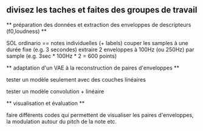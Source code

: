 
## divisez les taches et faites des groupes de travail

** préparation des données et extraction des enveloppes de descripteurs (f0,loudness) **

SOL ordinario == notes individuelles (+ labels)
couper les samples à une durée fixe (e.g. 3 secondes)
extraire 2 enveloppes à 100Hz (ou 250Hz) par sample (e.g. 3sec * 100Hz * 2 = 600 points)

** adaptation d'un VAE à la reconstruction de paires d'enveloppes **

tester un modèle seulement avec des couches linéaires

tester un modèle convolution + linéaire

** visualisation et évaluation **

faire différents codes qui permettent de visualiser les paires d'enveloppes, la modulation autour du pitch de la note etc.
